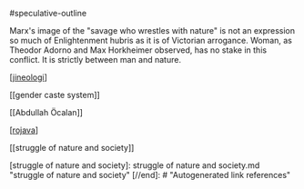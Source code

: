 #speculative-outline

Marx's image of the "savage who wrestles with nature" is not an expression so much of Enlightenment hubris as it is of Victorian arrogance. Woman, as Theodor Adorno and Max Horkheimer observed, has no stake in this conflict. It is strictly between man and nature.

[[jineologi]]

[[gender caste system]]

[[Abdullah Öcalan]]

[[rojava]]

[[struggle of nature and society]]

[//begin]: # "Autogenerated link references for markdown compatibility"
[jineologi]: jineologi.md "jineologi"
[rojava]: rojava.md "rojava"
[struggle of nature and society]: struggle of nature and society.md "struggle of nature and society"
[//end]: # "Autogenerated link references"